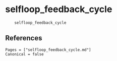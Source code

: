 # selfloop_feedback_cycle

```@docs
    selfloop_feedback_cycle
```

## References

```@bibliography
Pages = ["selfloop_feedback_cycle.md"]
Canonical = false
```
